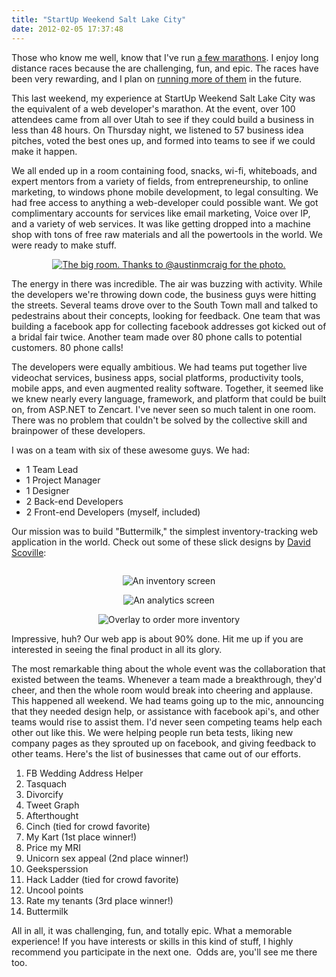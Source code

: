 ```yaml
---
title: "StartUp Weekend Salt Lake City"
date: 2012-02-05 17:37:48
---
```


Those who know me well, know that I've run <a href="http://windermeremarathon.blogspot.com/" target="_blank" rel="noopener noreferrer" title="The Spokountdown">a few marathons</a>. I enjoy long distance races because the are challenging, fun, and epic. The races have been very rewarding, and I plan on <a href="https://bryanbraun.com/2011/03/13/a-very-long-race" target="_blank" rel="noopener noreferrer" title="A very long race">running more of them</a> in the future.

This last weekend, my experience at StartUp Weekend Salt Lake City was the equivalent of a web developer's marathon. At the event, over 100 attendees came from all over Utah to see if they could build a business in less than 48 hours. On Thursday night, we listened to 57 business idea pitches, voted the best ones up, and formed into teams to see if we could make it happen.

We all ended up in a room containing food, snacks, wi-fi, whiteboads, and expert mentors from a variety of fields, from entrepreneurship, to online marketing, to windows phone mobile development, to legal consulting. We had free access to anything a web-developer could possible want. We got complimentary accounts for services like email marketing, Voice over IP, and a variety of web services. It was like getting dropped into a machine shop with tons of free raw materials and all the powertools in the world. We were ready to make stuff.

<p style="text-align: center;">
  <a href="http://instagr.am/p/nqj3c/">
    <img alt="The big room. Thanks to @austinmcraig for the photo." src="{{site.url}}/assets/images/startup-weekend-slc.jpg" />
  </a>
</p>

The energy in there was incredible. The air was buzzing with activity. While the developers we're throwing down code, the business guys were hitting the streets. Several teams drove over to the South Town mall and talked to pedestrains about their concepts, looking for feedback. One team that was building a facebook app for collecting facebook addresses got kicked out of a bridal fair twice. Another team made over 80 phone calls to potential customers. 80 phone calls!

The developers were equally ambitious. We had teams put together live videochat services, business apps, social platforms, productivity tools, mobile apps, and even augmented reality software. Together, it seemed like we knew nearly every language, framework, and platform that could be built on, from ASP.NET to Zencart. I've never seen so much talent in one room. There was no problem that couldn't be solved by the collective skill and brainpower of these developers.

I was on a team with six of these awesome guys. We had:

*   1 Team Lead
*   1 Project Manager
*   1 Designer
*   2 Back-end Developers
*   2 Front-end Developers (myself, included)

Our mission was to build "Buttermilk," the simplest inventory-tracking web application in the world. Check out some of these slick designs by <a href="https://twitter.com/davidscoville" target="_blank" rel="noopener noreferrer">David Scoville</a>:

<p style="text-align: center;">
  <img alt="" src="/assets/images/buttermilk1.jpg" />
</p>

<p style="text-align: center;">
  <img alt="An inventory screen" src="/assets/images/buttermilk2.jpg" />
</p>

<p style="text-align: center;">
  <img alt="An analytics screen" src="/assets/images/buttermilk3.jpg" />
</p>

<p style="text-align: center;">
  <img alt="Overlay to order more inventory" src="/assets/images/buttermilk4.jpg" />
</p>

Impressive, huh? Our web app is about 90% done. Hit me up if you are interested in seeing the final product in all its glory.

The most remarkable thing about the whole event was the collaboration that existed between the teams. Whenever a team made a breakthrough, they'd cheer, and then the whole room would break into cheering and applause. This happened all weekend. We had teams going up to the mic, announcing that they needed design help, or assistance with facebook api's, and other teams would rise to assist them. I'd never seen competing teams help each other out like this. We were helping people run beta tests, liking new company pages as they sprouted up on facebook, and giving feedback to other teams. Here's the list of businesses that came out of our efforts.

1. FB Wedding Address Helper
2. Tasquach
3. Divorcify
4. Tweet Graph
5. Afterthought
6. Cinch (tied for crowd favorite)
7. My Kart (1st place winner!)
8. Price my MRI
9. Unicorn sex appeal (2nd place winner!)
10. Geeksperssion
11. Hack Ladder (tied for crowd favorite)
12. Uncool points
13. Rate my tenants (3rd place winner!)
14. Buttermilk

All in all, it was challenging, fun, and totally epic. What a memorable experience! If you have interests or skills in this kind of stuff, I highly recommend you participate in the next one.  Odds are, you'll see me there too.
